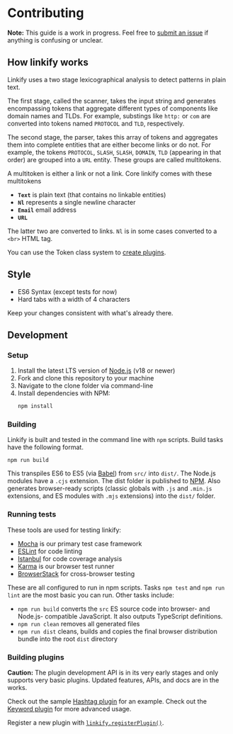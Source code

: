 # Contributing

**Note:** This guide is a work in progress. Feel free to [submit an issue](https://github.com/nfrasser/linkifyjs/issues/new) if anything is confusing or unclear.

## How linkify works

<!-- TODO: Insert diagram here -->

Linkify uses a two stage lexicographical analysis to detect patterns in plain text.

The first stage, called the scanner, takes the input string and generates encompassing tokens that aggregate different types of components like domain names and TLDs. For example, substings like `http:` or `com` are converted into tokens named `PROTOCOL` and `TLD`, respectively.

The second stage, the parser, takes this array of tokens and aggregates them into complete entities that are either become links or do not. For example, the tokens `PROTOCOL`, `SLASH`, `SLASH`, `DOMAIN`, `TLD` (appearing in that order) are grouped into a `URL` entity. These groups are called multitokens.

A multitoken is either a link or not a link. Core linkify comes with these multitokens

- **`Text`** is plain text (that contains no linkable entities)
- **`Nl`** represents a single newline character
- **`Email`** email address
- **`URL`**

The latter two are converted to links. `Nl` is in some cases converted to a `<br>` HTML tag.

You can use the Token class system to [create plugins](#building-plugins).

## Style

- ES6 Syntax (except tests for now)
- Hard tabs with a width of 4 characters

Keep your changes consistent with what's already there.

## Development

### Setup

1. Install the latest LTS version of [Node.js](https://nodejs.org/) (v18 or newer)
2. Fork and clone this repository to your machine
3. Navigate to the clone folder via command-line
4. Install dependencies with NPM:
   ```sh
   npm install
   ```

### Building

Linkify is built and tested in the command line with `npm` scripts. Build tasks have the following format.

```
npm run build
```

This transpiles ES6 to ES5 (via [Babel](http://babeljs.io/)) from `src/` into `dist/`. The Node.js modules have a `.cjs` extension. The dist folder is published to [NPM](https://www.npmjs.com/). Also generates browser-ready scripts (classic globals with `.js` and `.min.js` extensions, and ES modules with `.mjs` extensions) into the `dist/` folder.

### Running tests

These tools are used for testing linkify:

- [Mocha](https://mochajs.org/) is our primary test case framework
- [ESLint](https://eslint.org) for code linting
- [Istanbul](https://istanbul.js.org/) for code coverage analysis
- [Karma](http://karma-runner.github.io/) is our browser test runner
- [BrowserStack](https://www.browserstack.com) for cross-browser testing

These are all configured to run in npm scripts. Tasks `npm test` and `npm run lint` are the most basic you can run. Other tasks include:

- `npm run build` converts the `src` ES source code into browser- and Node.js- compatible JavaScript. It also outputs TypeScript definitions.
- `npm run clean` removes all generated files
- `npm run dist` cleans, builds and copies the final browser distribution bundle into the root `dist` directory

### Building plugins

**Caution:** The plugin development API is in its very early stages and only supports very basic plugins. Updated features, APIs, and docs are in the works.

Check out the sample [Hashtag plugin](https://github.com/nfrasser/linkifyjs/blob/main/packages/linkify-plugin-hashtag/src/hashtag.js) for an example. Check out the [Keyword plugin](https://github.com/nfrasser/linkifyjs/blob/main/packages/linkify-plugin-keyword/src/keyword.js) for more advanced usage.

Register a new plugin with [`linkify.registerPlugin()`](https://linkify.js.org/docs/linkifyjs.html#linkifyregisterplugin-name-plugin).
